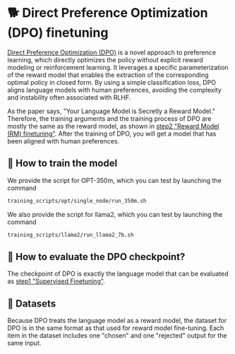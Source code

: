 # 🐕 Direct Preference Optimization (DPO) finetuning
[Direct Preference Optimization (DPO)](https://arxiv.org/abs/2305.18290) is a novel approach to preference learning, which directly optimizes the policy without explicit reward modeling or reinforcement learning. It leverages a specific parameterization of the reward model that enables the extraction of the corresponding optimal policy in closed form. By using a simple classification loss, DPO aligns language models with human preferences, avoiding the complexity and instability often associated with RLHF.

As the paper says, "Your Language Model is Secretly a Reward Model." Therefore, the training arguments and the training process of DPO are mostly the same as the reward model, as shown in [step2 "Reward Model (RM) finetuning"](../step2_reward_model_finetuning/README.md). After the training of DPO, you will get a model that has been aligned with human preferences.

## 🏃 How to train the model

We provide the script for OPT-350m, which you can test by launching the command

```bash
training_scripts/opt/single_node/run_350m.sh
```

We also provide the script for llama2, which you can test by launching the command

```bash
training_scripts/llama2/run_llama2_7b.sh
```

## 🏃 How to evaluate the DPO checkpoint?

The checkpoint of DPO is exactly the language model that can be evaluated as [step1 "Supervised Finetuning"](../step1_supervised_finetuning/README.md).

## 💁 Datasets

Because DPO treats the language model as a reward model, the dataset for DPO is in the same format as that used for reward model fine-tuning. Each item in the dataset includes one "chosen" and one "rejected" output for the same input.